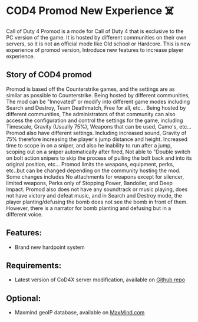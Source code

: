 # COD4 Promod New Experience ☠️
Call of Duty 4 Promod is a mode for Call of Duty 4 that is exclusive to the PC version of the game.  It is hosted by different communities on their own servers, so it is not an official mode like Old school or Hardcore. This is new experience of  promod version, Introduce new features to increase player experience.

## Story of COD4 promod
Promod is based off the Counterstrike games, and the settings are as similar as possible to Counterstrike.
Being hosted by different communities, The mod can be "Innovated" or modify into different game modes including Search and Destroy, Team Deathmatch, Free for all, etc... Being hosted by different communities, The administrators of that community can also access the configuration and control the settings for the game, including Timescale, Gravity (Usually 75%), Weapons that can be used, Camo's, etc...
Promod also have different settings. Including increased sound, Gravity of 75% therefore increasing the player's jump distance and height. Increased time to scope in on a sniper, and also he inability to run after a jump, scoping out on a sniper automatically after fired, Not able to "Double switch on bolt action snipers to skip the process of pulling the bolt back and into its original position, etc...
Promod limits the weapons, equipment, perks, etc..but can be changed depending on the community hosting the mod. Some changes includes No attachments for weapons except for silencer, limited weapons, Perks only of Stopping Power, Bandoiler, and Deep Impact.
Promod also does not have any soundtrack or music playing, does not have victory and defeat music, and in Search and Destroy mode, the player planting/defusing the bomb does not see the bomb in front of them. However, there is a narrator for bomb planting and defusing but in a different voice.

## Features:
* Brand new hardpoint system

## Requirements:
* Latest version of CoD4X server modification, available on [Github repo](https://github.com/callofduty4x/CoD4x_Server)

## Optional:
* Maxmind geoIP database, available on [MaxMind.com](http://dev.maxmind.com/geoip/legacy/install/country/)
